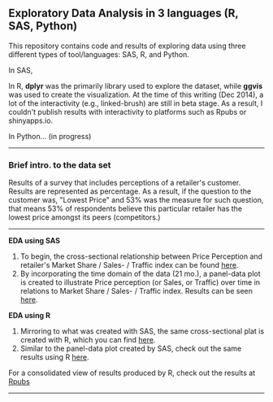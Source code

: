 
Exploratory Data Analysis in 3 languages (R, SAS, Python)
--
This repository contains code and results of exploring data using three different types of tool/languages: SAS, R, and Python.

In SAS, 

In R, **dplyr** was the primarily library used to explore the dataset, while **ggvis** was used to create the visualization.  At the time of this writing (Dec 2014), a lot of the interactivity (e.g., linked-brush) are still in beta stage.  As a result, I couldn't publish results with interactivity to platforms such as Rpubs or shinyapps.io.

In Python... (in progress)

------
### Brief intro. to the data set
Results of a survey that includes perceptions of a retailer's customer.  Results are represented as percentage.  As a result, if the question to the customer was, "Lowest Price" and 53% was the measure for such question, that means 53% of respondents believe this particular retailer has the lowest price amongst its peers (competitors.)


----------
**EDA using SAS**

 1. To begin, the cross-sectional relationship between Price Perception and retailer's Market Share / Sales- / Traffic index can be found [here](Cross_section__SAS.png).
 2. By incorporating the time domain of the data (21 mo.), a panel-data plot is created to illustrate Price perception (or Sales, or Traffic) over time in relations to Market Share / Sales- / Traffic index.  Results can be seen [here](SAS/Results/Panel_plot__SAS.png).


**EDA using R**

 1. Mirroring to what was created with SAS, the same cross-sectional plat is created with R, which you can find [here](Cross_section__R.png).
 2. Similar to the panel-data plot created by SAS, check out the same results using R [here](R/Results/Panel_plot__R.png).

 For a consolidated view of results produced by R, check out the results at [Rpubs](https://rpubs.com/rtheman/52290.)

------
